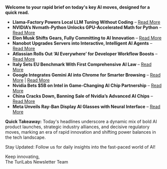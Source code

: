 **Welcome to your rapid brief on today's key AI moves, designed for a quick read.**

- **Llama-Factory Powers Local LLM Tuning Without Coding** – [Read More](https://github.com/hiyouga/LLaMA-Factory)  
- **NVIDIA’s Nvmath-Python Unlocks GPU-Accelerated Math for Python** – [Read More](https://github.com/NVIDIA/nvmath-python)  
- **Elon Musk Shifts Gears, Fully Committing to AI Innovation** – [Read More](https://www.nytimes.com/2025/09/18/technology/elon-musk-artificial-intelligence-xai.html)  
- **Nanobot Upgrades Servers into Interactive, Intelligent AI Agents** – [Read More](https://www.nanobot.ai/)  
- **Atlassian Rolls Out ‘AI Everywhere’ for Developer Workflow Boosts** – [Read More](https://www.theregister.com/2025/09/18/atlassian_dx_purchase/)  
- **Italy Sets EU Benchmark With First Comprehensive AI Law** – [Read More](https://www.theguardian.com/world/2025/sep/18/italy-first-in-eu-to-pass-comprehensive-law-regulating-ai)  
- **Google Integrates Gemini AI into Chrome for Smarter Browsing** – [Read More](https://www.wired.com/story/google-gemini-ai-chrome-browser/) | [Read More](https://blog.google/products/chrome/chrome-reimagined-with-ai/)  
- **Nvidia Bets $5B on Intel in Game-Changing AI Chip Partnership** – [Read More](https://www.reuters.com/world/asia-pacific/nvidia-bets-big-intel-with-5-billion-stake-chip-partnership-2025-09-18/)  
- **China Cracks Down, Banning Sale of Nvidia’s Advanced AI Chips** – [Read More](https://arstechnica.com/tech-policy/2025/09/china-blocks-sale-of-nvidia-ai-chips/)  
- **Meta Unveils Ray-Ban Display AI Glasses with Neural Interface** – [Read More](https://about.fb.com/news/2025/09/meta-ray-ban-display-ai-glasses-emg-wristband/)

**Quick Takeaway:** Today's headlines underscore a dynamic mix of bold AI product launches, strategic industry alliances, and decisive regulatory moves, marking an era of rapid innovation and shifting power balances in the tech landscape.

Stay Updated: Follow us for daily insights into the fast-paced world of AI! 

Keep innovating,  
The TuriLabs Newsletter Team